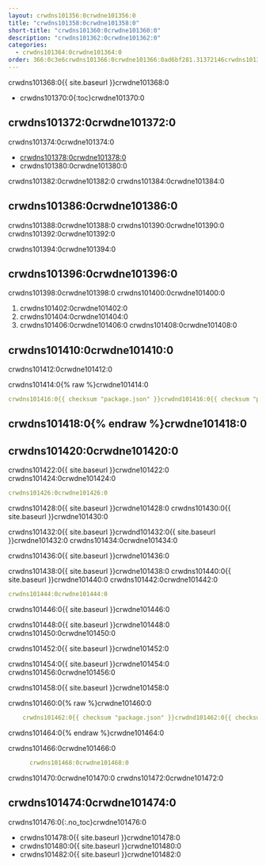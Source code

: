 ```yaml
---
layout: crwdns101356:0crwdne101356:0
title: "crwdns101358:0crwdne101358:0"
short-title: "crwdns101360:0crwdne101360:0"
description: "crwdns101362:0crwdne101362:0"
categories:
  - crwdns101364:0crwdne101364:0
order: 366:0c3e6crwdns101366:0crwdne101366:0ad6bf281.31372146crwdns101366:0crwdne101366:0
---
```

crwdns101368:0{{ site.baseurl }}crwdne101368:0

- crwdns101370:0{:toc}crwdne101370:0

## crwdns101372:0crwdne101372:0

crwdns101374:0crwdne101374:0

- <a href="crwdns101376:0crwdne101376:0" target="_blank">crwdns101378:0crwdne101378:0</a>
- crwdns101380:0crwdne101380:0

crwdns101382:0crwdne101382:0 crwdns101384:0crwdne101384:0

## crwdns101386:0crwdne101386:0

crwdns101388:0crwdne101388:0 crwdns101390:0crwdne101390:0 crwdns101392:0crwdne101392:0

crwdns101394:0crwdne101394:0

## crwdns101396:0crwdne101396:0

crwdns101398:0crwdne101398:0 crwdns101400:0crwdne101400:0

1. crwdns101402:0crwdne101402:0
2. crwdns101404:0crwdne101404:0
3. crwdns101406:0crwdne101406:0 crwdns101408:0crwdne101408:0

## crwdns101410:0crwdne101410:0

crwdns101412:0crwdne101412:0

crwdns101414:0{% raw %}crwdne101414:0

```yaml
crwdns101416:0{{ checksum "package.json" }}crwdnd101416:0{{ checksum "package.json" }}crwdne101416:0
```

## crwdns101418:0{% endraw %}crwdne101418:0

## crwdns101420:0crwdne101420:0

crwdns101422:0{{ site.baseurl }}crwdne101422:0 crwdns101424:0crwdne101424:0

```yaml
crwdns101426:0crwdne101426:0
```

crwdns101428:0{{ site.baseurl }}crwdne101428:0 crwdns101430:0{{ site.baseurl }}crwdne101430:0

crwdns101432:0{{ site.baseurl }}crwdnd101432:0{{ site.baseurl }}crwdne101432:0 crwdns101434:0crwdne101434:0

crwdns101436:0{{ site.baseurl }}crwdne101436:0

crwdns101438:0{{ site.baseurl }}crwdne101438:0 crwdns101440:0{{ site.baseurl }}crwdne101440:0 crwdns101442:0crwdne101442:0

```yaml
crwdns101444:0crwdne101444:0
```

crwdns101446:0{{ site.baseurl }}crwdne101446:0

crwdns101448:0{{ site.baseurl }}crwdne101448:0 crwdns101450:0crwdne101450:0

crwdns101452:0{{ site.baseurl }}crwdne101452:0

crwdns101454:0{{ site.baseurl }}crwdne101454:0 crwdns101456:0crwdne101456:0

crwdns101458:0{{ site.baseurl }}crwdne101458:0

crwdns101460:0{% raw %}crwdne101460:0

```yaml
    crwdns101462:0{{ checksum "package.json" }}crwdnd101462:0{{ checksum "package.json" }}crwdne101462:0
```

crwdns101464:0{% endraw %}crwdne101464:0

crwdns101466:0crwdne101466:0

```yaml
      crwdns101468:0crwdne101468:0
```

crwdns101470:0crwdne101470:0 crwdns101472:0crwdne101472:0

## crwdns101474:0crwdne101474:0

crwdns101476:0{:.no_toc}crwdne101476:0

- crwdns101478:0{{ site.baseurl }}crwdne101478:0
- crwdns101480:0{{ site.baseurl }}crwdne101480:0
- crwdns101482:0{{ site.baseurl }}crwdne101482:0